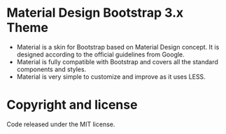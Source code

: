 # Material Design Bootstrap 3.x Theme
* Material is a skin for Bootstrap based on Material Design concept. It is designed according to the official guidelines from Google.
* Material is fully compatible with Bootstrap and covers all the standard components and styles.
* Material is very simple to customize and improve as it uses LESS.

# Copyright and license
Code released under the MIT license.
